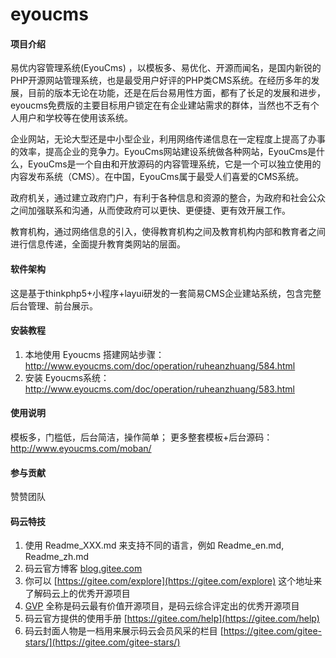 # eyoucms

#### 项目介绍
易优内容管理系统(EyouCms) ，以模板多、易优化、开源而闻名，是国内新锐的PHP开源网站管理系统，也是最受用户好评的PHP类CMS系统。在经历多年的发展，目前的版本无论在功能，还是在后台易用性方面，都有了长足的发展和进步，eyoucms免费版的主要目标用户锁定在有企业建站需求的群体，当然也不乏有个人用户和学校等在使用该系统。

企业网站，无论大型还是中小型企业，利用网络传递信息在一定程度上提高了办事的效率，提高企业的竞争力。EyouCms网站建设系统做各种网站，EyouCms是什么，EyouCms是一个自由和开放源码的内容管理系统，它是一个可以独立使用的内容发布系统（CMS）。在中国，EyouCms属于最受人们喜爱的CMS系统。

政府机关，通过建立政府门户，有利于各种信息和资源的整合，为政府和社会公众之间加强联系和沟通，从而使政府可以更快、更便捷、更有效开展工作。

教育机构，通过网络信息的引入，使得教育机构之间及教育机构内部和教育者之间进行信息传递，全面提升教育类网站的层面。

#### 软件架构
这是基于thinkphp5+小程序+layui研发的一套简易CMS企业建站系统，包含完整后台管理、前台展示。


#### 安装教程

1. 本地使用 Eyoucms 搭建网站步骤：http://www.eyoucms.com/doc/operation/ruheanzhuang/584.html
2. 安装 Eyoucms系统：http://www.eyoucms.com/doc/operation/ruheanzhuang/583.html

#### 使用说明

模板多，门槛低，后台简洁，操作简单；
更多整套模板+后台源码：http://www.eyoucms.com/moban/

#### 参与贡献

赞赞团队


#### 码云特技

1. 使用 Readme\_XXX.md 来支持不同的语言，例如 Readme\_en.md, Readme\_zh.md
2. 码云官方博客 [blog.gitee.com](https://blog.gitee.com)
3. 你可以 [https://gitee.com/explore](https://gitee.com/explore) 这个地址来了解码云上的优秀开源项目
4. [GVP](https://gitee.com/gvp) 全称是码云最有价值开源项目，是码云综合评定出的优秀开源项目
5. 码云官方提供的使用手册 [https://gitee.com/help](https://gitee.com/help)
6. 码云封面人物是一档用来展示码云会员风采的栏目 [https://gitee.com/gitee-stars/](https://gitee.com/gitee-stars/)
